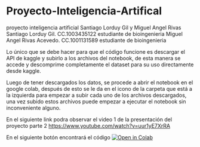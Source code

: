 # Proyecto-Inteligencia-Artifical
proyecto inteligencia artificial Santiago Lorduy Gil y Miguel Angel Rivas
Santiago Lorduy Gil. CC.1003435122 estudiante de bioingenieria 
Miguel Angel Rivas Acevedo. CC.1001131589 estudiante de bioingenieria 

Lo único que se debe hacer para que el código funcione es descargar el API de kaggle y subirlo a los archivos del notebook, de esta manera se accede y descomprime completamente el dataset para su uso directamente desde kaggle.

Luego de tener descargados los datos, se procede a abrir el notebook en el google colab, después de esto se le da en el icono de la carpeta que está a la izquierda para empezar a subir cada uno de los archivos descargados, una vez subido estos archivos puede empezar a ejecutar el notebook sin inconveniente alguno. 

En el siguiente link podra observar el video 1 de la presentación del proyecto parte 2
https://www.youtube.com/watch?v=uur1yE7XrRA

En el siguiente botón encontrará el código
[![Open in Colab](https://colab.research.google.com/assets/colab-badge.svg)](https://colab.research.google.com/github/Vequeth/Proyecto-inteligencia-artificial/blob/main/01_NotebookFinal.ipynb)
